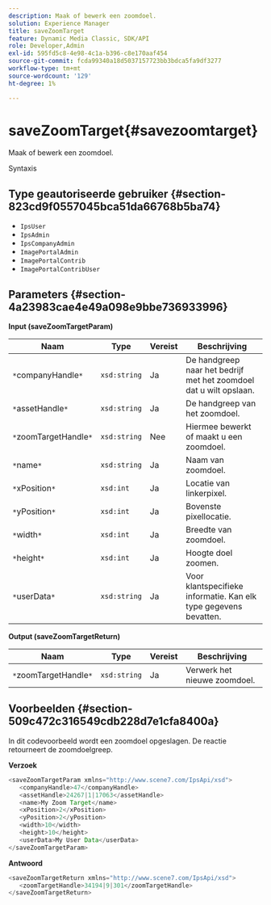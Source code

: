 ```yaml
---
description: Maak of bewerk een zoomdoel.
solution: Experience Manager
title: saveZoomTarget
feature: Dynamic Media Classic, SDK/API
role: Developer,Admin
exl-id: 595fd5c8-4e98-4c1a-b396-c8e170aaf454
source-git-commit: fcda99340a18d5037157723bb3bdca5fa9df3277
workflow-type: tm+mt
source-wordcount: '129'
ht-degree: 1%

---
```


# saveZoomTarget{#savezoomtarget}

Maak of bewerk een zoomdoel.

Syntaxis

## Type geautoriseerde gebruiker {#section-823cd9f0557045bca51da66768b5ba74}

* `IpsUser`
* `IpsAdmin`
* `IpsCompanyAdmin`
* `ImagePortalAdmin`
* `ImagePortalContrib`
* `ImagePortalContribUser`

## Parameters {#section-4a23983cae4e49a098e9bbe736933996}

**Input (saveZoomTargetParam)**

| Naam | Type | Vereist | Beschrijving |
|---|---|---|---|
| `*`companyHandle`*` | `xsd:string` | Ja | De handgreep naar het bedrijf met het zoomdoel dat u wilt opslaan. |
| `*`assetHandle`*` | `xsd:string` | Ja | De handgreep van het zoomdoel. |
| `*`zoomTargetHandle`*` | `xsd:string` | Nee | Hiermee bewerkt of maakt u een zoomdoel. |
| `*`name`*` | `xsd:string` | Ja | Naam van zoomdoel. |
| `*`xPosition`*` | `xsd:int` | Ja | Locatie van linkerpixel. |
| `*`yPosition`*` | `xsd:int` | Ja | Bovenste pixellocatie. |
| `*`width`*` | `xsd:int` | Ja | Breedte van zoomdoel. |
| `*`height`*` | `xsd:int` | Ja | Hoogte doel zoomen. |
| `*`userData`*` | `xsd:string` | Ja | Voor klantspecifieke informatie. Kan elk type gegevens bevatten. |

**Output (saveZoomTargetReturn)**

| Naam | Type | Vereist | Beschrijving |
|---|---|---|---|
| `*`zoomTargetHandle`*` | `xsd:string` | Ja | Verwerk het nieuwe zoomdoel. |

## Voorbeelden {#section-509c472c316549cdb228d7e1cfa8400a}

In dit codevoorbeeld wordt een zoomdoel opgeslagen. De reactie retourneert de zoomdoelgreep.

**Verzoek**

```java
<saveZoomTargetParam xmlns="http://www.scene7.com/IpsApi/xsd">
   <companyHandle>47</companyHandle>
   <assetHandle>24267|1|17063</assetHandle>
   <name>My Zoom Target</name>
   <xPosition>2</xPosition>
   <yPosition>2</yPosition>
   <width>10</width>
   <height>10</height>
   <userData>My User Data</userData>
</saveZoomTargetParam>
```

**Antwoord**

```java
<saveZoomTargetReturn xmlns="http://www.scene7.com/IpsApi/xsd">
   <zoomTargetHandle>34194|9|301</zoomTargetHandle>
</saveZoomTargetReturn>
```

